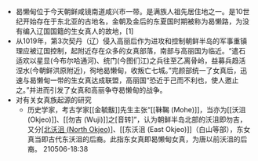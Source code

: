 - 曷懒甸位于今天朝鲜咸镜南道咸兴市一带。是满族人祖先居住地之一。是10世纪开始存在于东北亚的古地名，金朝及金后的东夏国时期被称为曷懒路，为没有编入辽国国籍的生女真人的故地，[1]
- 从1019年，第3次契丹（辽）侵入高丽后作为进攻和控制朝鲜半岛的军事重镇理应被辽国控制，起附近存在众多的女真部落，南部与高丽国为临近。“遣石适欢以星显(今布尔哈通河)、统门(今图们江)之兵往至乙离骨岭，益募兵趋活涅水(今朝鲜洪原附近)，徇地曷懒甸，收叛亡七城。”完颜部统一了女真后，迅速与曷懒甸一带的生女真达成联盟，高丽国“恐近于己而不利也，使人邀止之。”并进而引发了女真和高丽争夺曷懒甸的战争。
- 对有关女真族起源的研究
    - 历史学家，考古学家[[金毓黻]]先生主张“[[靺鞨 (Mohe)]]，当亦为[[沃沮 (Okjeo)]]、[[勿吉 (Wuji)]]之[音转]”，认为朝鲜半岛北部的沃沮即勿吉，又分[[北沃沮 (North Okjeo)]](黑水等部)、[[东沃沮 (East Okjeo)]]（白山等部），东女真当即古代东沃沮的后裔。此指东女真即曷懒甸女真，为唐以前沃沮的后裔。
210506-18:38
